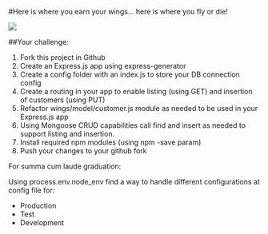 #Here is where you earn your wings... here is where you fly or die!

![](http://hw-img.datpiff.com/m85b2a3c/Jae_Star_Fly_Or_Die_The_Mixtape-front.jpg)

##Your challenge:

1. Fork this project in Github
2. Create an Express.js app using express-generator
3. Create a config folder with an index.js to store your DB connection config
4. Create a routing in your app to enable listing (using GET) and insertion of customers (using PUT)
5. Refactor wings/model/customer.js module as needed to be used in your Express.js app
6. Using Mongoose CRUD capabilities call find and insert as needed to support listing and insertion.
6. Install required npm modules (using npm -save param)
7. Push your changes to your github fork

For summa cum laude graduation:

Using process.env.node_env find a way to handle different configurations at config file for:
* Production
* Test
* Development   

